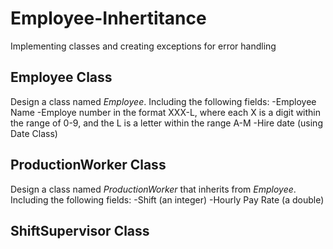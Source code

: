 # Employee-Inhertitance
Implementing classes and creating exceptions for error handling

## Employee Class
Design a class named _Employee_. Including the following fields:
  -Employee Name
  -Employe number in the format XXX-L, where each X is a digit within the range of 0-9, and the L is a letter within the range A-M
  -Hire date (using Date Class)
    
## ProductionWorker Class
Design a class named _ProductionWorker_ that inherits from _Employee_. Including the following fields:
  -Shift (an integer)
  -Hourly Pay Rate (a double)

## ShiftSupervisor Class

     
